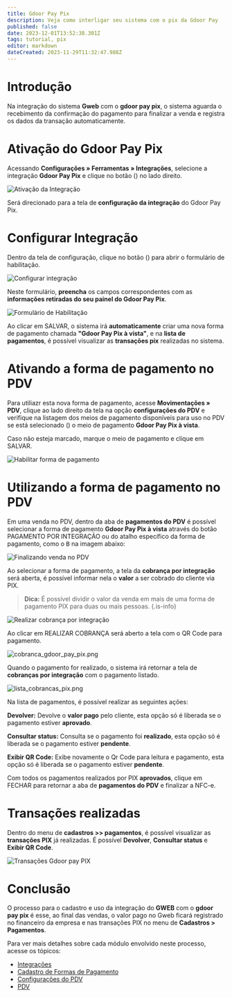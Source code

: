 ```yaml
---
title: Gdoor Pay Pix
description: Veja como interligar seu sistema com o pix da Gdoor Pay
published: false
date: 2023-12-01T13:52:38.301Z
tags: tutorial, pix
editor: markdown
dateCreated: 2023-11-29T11:32:47.988Z
---
```


# Introdução

Na integração do sistema **Gweb** com o **gdoor pay pix**, o sistema aguarda o recebimento da confirmação do pagamento para finalizar a venda e registra os dados da transação automaticamente.

# Ativação do Gdoor Pay Pix
Acessando **Configurações » Ferramentas » Integrações**, selecione a integração **Gdoor Pay Pix** e clique no botão (<em class="mdi mdi-cog"></em>) no lado direito.

![Ativação da Integração](/config/ferramentas/gdoor_pay_pix/ativacao_da_integracao.png)

Será direcionado para a tela de **configuração da integração** do Gdoor Pay Pix.

# Configurar Integração

Dentro da tela de configuração, clique no botão (<em class="mdi mdi-plus"></em>) para abrir o formulário de habilitação.

![Configurar integração](/config/ferramentas/gdoor_pay_pix/configurar_integracao_botao.png)

Neste formulário, **preencha** os campos correspondentes com as **informações retiradas do seu painel do Gdoor Pay Pix**.

![Formulário de Habilitação](/config/ferramentas/gdoor_pay_pix/formulario_habilitacao.png)

Ao clicar em <span class="mat-button mat-accent">SALVAR</span>, o sistema irá **automaticamente** criar uma nova forma de pagamento chamada **"Gdoor Pay Pix à vista"**, e na **lista de pagamentos**, é possível visualizar as **transações pix** realizadas no sistema.

# Ativando a forma de pagamento no PDV

Para utiliazr esta nova forma de pagamento, acesse **Movimentações » PDV**, clique ao lado direito da tela na opção **configurações do PDV** e verifique na listagem dos meios de pagamento disponíveis para uso no PDV se está selecionado (<em class="mdi mdi-checkbox-marked"></em>) o meio de pagamento **Gdoor Pay Pix à vista**.

Caso não esteja marcado, marque o meio de pagamento e clique em <span class="mat-button mat-accent">SALVAR</span>.

![Habilitar forma de pagamento](/config/ferramentas/gdoor_pay_pix/configuracoes_do_pdv_habilitar.png)

# Utilizando a forma de pagamento no PDV


Em uma venda no PDV, dentro da aba de **pagamentos do PDV** é possível selecionar a forma de pagamento **Gdoor Pay Pix à vista** através do botão <span class="mat-button"><em class="mdi mdi-cash"></em> PAGAMENTO POR INTEGRAÇÃO</span> ou do atalho específico da forma de pagamento, como o <kbd>B</kbd> na imagem abaixo:

![Finalizando venda no PDV](/config/ferramentas/gdoor_pay_pix/finalizando_venda.png)

Ao selecionar a forma de pagamento, a tela da **cobrança por integração** será aberta, é possível informar nela o **valor** a ser cobrado do cliente via PIX.

> **Dica:**
É possível dividir o valor da venda em mais de uma forma de pagamento PIX para duas ou mais pessoas.
{.is-info}

![Realizar cobrança por integração](/config/ferramentas/gdoor_pay_pix/pagamento_por_integracao_inicio.png)

Ao clicar em <span class="mat-button">REALIZAR COBRANÇA</span> será aberto a tela com o QR Code para pagamento.

![cobranca_gdoor_pay_pix.png](/config/ferramentas/gdoor_pay_pix/cobranca_gdoor_pay_pix.png)

Quando o pagamento for realizado, o sistema irá retornar a tela de **cobranças por integração** com o pagamento listado.

![lista_cobrancas_pix.png](/config/ferramentas/gdoor_pay_pix/lista_cobrancas_pix.png)

Na lista de pagamentos, é possível realizar as seguintes ações:

**<em class="mdi mdi-block-helper"></em> Devolver:** Devolve o **valor pago** pelo cliente, esta opção só é liberada se o pagamento estiver **aprovado**. 

**<em class="mdi mdi-refresh-circle"></em> Consultar status:** Consulta se o pagamento foi **realizado**, esta opção só é liberada se o pagamento estiver **pendente**.

**<em class="mdi mdi-qrcode"></em> Exibir QR Code:** Exibe novamente o Qr Code para leitura e pagamento, esta opção só é liberada se o pagamento estiver **pendente**.

Com todos os pagamentos realizados por PIX **aprovados**, clique em <span class="mat-button">FECHAR</span> para retornar a aba de **pagamentos do PDV** e finalizar a NFC-e.

# Transações realizadas

Dentro do menu de **cadastros >> pagamentos**, é possível visualizar as **transações PIX** já realizadas. É possível **<em class="mdi mdi-block-helper"></em> Devolver**, **<em class="mdi mdi-refresh-circle"></em> Consultar status** e **<em class="mdi mdi-qrcode"></em> Exibir QR Code**.

![Transações Gdoor pay PIX](/config/ferramentas/gdoor_pay_pix/transacoes.png)

# Conclusão
O processo para o cadastro e uso da integração do **GWEB** com o **gdoor pay pix** é esse, ao final das vendas, o valor pago no Gweb ficará registrado no financeiro da empresa e nas transações PIX no menu de **Cadastros > Pagamentos**.

Para ver mais detalhes sobre cada módulo envolvido neste processo, acesse os tópicos:

- [Integrações](/ferramentas/integracoes)
- [Cadastro de Formas de Pagamento](/cadastros/pagamentos)
- [Configurações do PDV](https://help.gdoorweb.com.br/pt-br/movimentos/pdv#configura%C3%A7%C3%B5es-do-pdv)
- [PDV](/movimentos/pdv)